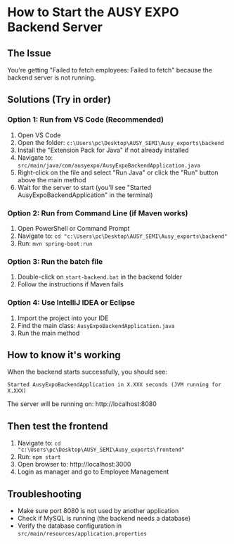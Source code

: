 # How to Start the AUSY EXPO Backend Server

## The Issue
You're getting "Failed to fetch employees: Failed to fetch" because the backend server is not running.

## Solutions (Try in order)

### Option 1: Run from VS Code (Recommended)
1. Open VS Code
2. Open the folder: `c:\Users\pc\Desktop\AUSY_SEMI\Ausy_exports\backend`
3. Install the "Extension Pack for Java" if not already installed
4. Navigate to: `src/main/java/com/ausyexpo/AusyExpoBackendApplication.java`
5. Right-click on the file and select "Run Java" or click the "Run" button above the main method
6. Wait for the server to start (you'll see "Started AusyExpoBackendApplication" in the terminal)

### Option 2: Run from Command Line (if Maven works)
1. Open PowerShell or Command Prompt
2. Navigate to: `cd "c:\Users\pc\Desktop\AUSY_SEMI\Ausy_exports\backend"`
3. Run: `mvn spring-boot:run`

### Option 3: Run the batch file
1. Double-click on `start-backend.bat` in the backend folder
2. Follow the instructions if Maven fails

### Option 4: Use IntelliJ IDEA or Eclipse
1. Import the project into your IDE
2. Find the main class: `AusyExpoBackendApplication.java`
3. Run the main method

## How to know it's working
When the backend starts successfully, you should see:
```
Started AusyExpoBackendApplication in X.XXX seconds (JVM running for X.XXX)
```

The server will be running on: http://localhost:8080

## Then test the frontend
1. Navigate to: `cd "c:\Users\pc\Desktop\AUSY_SEMI\Ausy_exports\frontend"`
2. Run: `npm start`
3. Open browser to: http://localhost:3000
4. Login as manager and go to Employee Management

## Troubleshooting
- Make sure port 8080 is not used by another application
- Check if MySQL is running (the backend needs a database)
- Verify the database configuration in `src/main/resources/application.properties`
